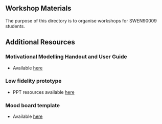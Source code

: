 ## Workshop Materials

The purpose of this directory is to organise workshops for SWEN90009 students.


## Additional Resources

### Motivational Modelling Handout and User Guide

- Available [here](https://github.com/SWEN90009-2022/swen90009-2022-resources/tree/main/workshop_material/motivational_modelling_tool) 

### Low fidelity prototype

- PPT resources available [here](https://github.com/SWEN90009-2022/swen90009-2022-resources/tree/main/workshop_material/mockup_ppt_templates) 

### Mood board template

- Available [here](https://github.com/SWEN90009-2022/swen90009-2022-resources/tree/main/workshop_material/moodboard_template)